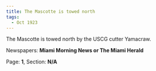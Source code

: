 ```yaml
---  
title: The Mascotte is towed north  
tags:  
  - Oct 1923  
---  
```

  
The Mascotte is towed north by the USCG cutter Yamacraw.  
  
Newspapers: **Miami Morning News or The Miami Herald**  
  
Page: **1**, Section: **N/A** 
